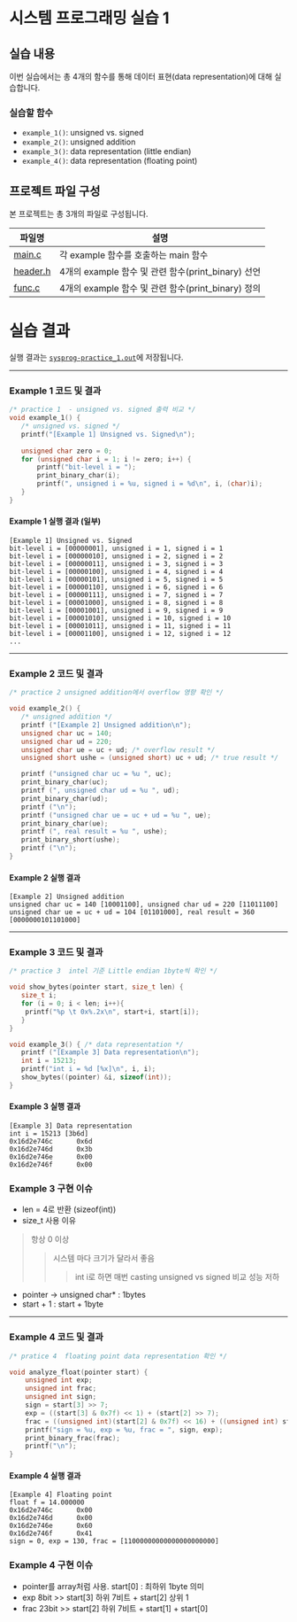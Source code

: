 # 시스템 프로그래밍 실습 1

## 실습 내용
이번 실습에서는 총 4개의 함수를 통해 데이터 표현(data representation)에 대해 실습합니다.

### 실습할 함수
- `example_1()`: unsigned vs. signed
- `example_2()`: unsigned addition
- `example_3()`: data representation (little endian)
- `example_4()`: data representation (floating point)

## 프로젝트 파일 구성
본 프로젝트는 총 3개의 파일로 구성됩니다.

| 파일명       | 설명 |
|-------------|--------------------------------------------------|
| [main.c](https://github.com/ansunho123/System-programming/blob/main/sysprog-labs1/main.c)    | 각 example 함수를 호출하는 main 함수 |
| [header.h](https://github.com/ansunho123/System-programming/blob/main/sysprog-labs1/header.h)  | 4개의 example 함수 및 관련 함수(print_binary) 선언 |
| [func.c](https://github.com/ansunho123/System-programming/blob/main/sysprog-labs1/func.c) | 4개의 example 함수 및 관련 함수(print_binary) 정의 |



# 실습 결과
실행 결과는 [`sysprog-practice_1.out`](https://github.com/your-repo/sysprog-practice_1.out)에 저장됩니다.


**********************
### Example 1 코드 및 결과
```c
/* practice 1  - unsigned vs. signed 출력 비교 */
void example_1() {
   /* unsigned vs. signed */
   printf("[Example 1] Unsigned vs. Signed\n");
   
   unsigned char zero = 0;
   for (unsigned char i = 1; i != zero; i++) {
       printf("bit-level i = ");
       print_binary_char(i);
       printf(", unsigned i = %u, signed i = %d\n", i, (char)i);
   }
}
```

#### Example 1 실행 결과 (일부)
```
[Example 1] Unsigned vs. Signed
bit-level i = [00000001], unsigned i = 1, signed i = 1
bit-level i = [00000010], unsigned i = 2, signed i = 2
bit-level i = [00000011], unsigned i = 3, signed i = 3
bit-level i = [00000100], unsigned i = 4, signed i = 4
bit-level i = [00000101], unsigned i = 5, signed i = 5
bit-level i = [00000110], unsigned i = 6, signed i = 6
bit-level i = [00000111], unsigned i = 7, signed i = 7
bit-level i = [00001000], unsigned i = 8, signed i = 8
bit-level i = [00001001], unsigned i = 9, signed i = 9
bit-level i = [00001010], unsigned i = 10, signed i = 10
bit-level i = [00001011], unsigned i = 11, signed i = 11
bit-level i = [00001100], unsigned i = 12, signed i = 12
...
```
------------------------
### Example 2 코드 및 결과
```c
/* practice 2 unsigned addition에서 overflow 영향 확인 */

void example_2() { 
   /* unsigned addition */
   printf ("[Example 2] Unsigned addition\n");
   unsigned char uc = 140;
   unsigned char ud = 220;
   unsigned char ue = uc + ud; /* overflow result */
   unsigned short ushe = (unsigned short) uc + ud; /* true result */

   printf ("unsigned char uc = %u ", uc);
   print_binary_char(uc);
   printf (", unsigned char ud = %u ", ud);
   print_binary_char(ud);
   printf ("\n");
   printf ("unsigned char ue = uc + ud = %u ", ue);
   print_binary_char(ue);
   printf (", real result = %u ", ushe);
   print_binary_short(ushe);
   printf ("\n");
}
```

#### Example 2 실행 결과
```
[Example 2] Unsigned addition
unsigned char uc = 140 [10001100], unsigned char ud = 220 [11011100]
unsigned char ue = uc + ud = 104 [01101000], real result = 360 [0000000101101000]
```
--------------

### Example 3 코드 및 결과

```c
/* practice 3  intel 기준 Little endian 1byte씩 확인 */

void show_bytes(pointer start, size_t len) {
   size_t i;
   for (i = 0; i < len; i++){
    printf("%p \t 0x%.2x\n", start+i, start[i]);
   }
}

void example_3() { /* data representation */
   printf ("[Example 3] Data representation\n");
   int i = 15213;
   printf("int i = %d [%x]\n", i, i);
   show_bytes((pointer) &i, sizeof(int));
}
```
#### Example 3 실행 결과
```
[Example 3] Data representation
int i = 15213 [3b6d]
0x16d2e746c 	 0x6d
0x16d2e746d 	 0x3b
0x16d2e746e 	 0x00
0x16d2e746f 	 0x00
```


### Example 3 구현 이슈

* len = 4로 반환 (sizeof(int))
* size_t 사용 이유
> 항상 0 이상
>>시스템 마다 크기가 달라서 좋음
>>>int i로 하면 매번 casting unsigned vs signed 비교 성능 저하
* pointer -> unsigned char* : 1bytes
* start + 1 : start + 1byte
  
---------------
### Example 4 코드 및 결과

```c
/* pratice 4  floating point data representation 확인 */

void analyze_float(pointer start) {
    unsigned int exp;
    unsigned int frac;
    unsigned int sign;
    sign = start[3] >> 7; 
    exp = ((start[3] & 0x7f) << 1) + (start[2] >> 7);
    frac = ((unsigned int)(start[2] & 0x7f) << 16) + ((unsigned int) start[1] << 8) + start[0];
    printf("sign = %u, exp = %u, frac = ", sign, exp);
    print_binary_frac(frac);
    printf("\n");
}
```

#### Example 4 실행 결과
```
[Example 4] Floating point
float f = 14.000000
0x16d2e746c 	 0x00
0x16d2e746d 	 0x00
0x16d2e746e 	 0x60
0x16d2e746f 	 0x41
sign = 0, exp = 130, frac = [11000000000000000000000]
```

### Example 4 구현 이슈
* pointer를 array처럼 사용. start[0] : 최하위 1byte 의미
* exp 8bit >> start[3] 하위 7비트 + start[2] 상위 1
* frac  23bit >> start[2] 하위 7비트 + start[1] + start[0] 




